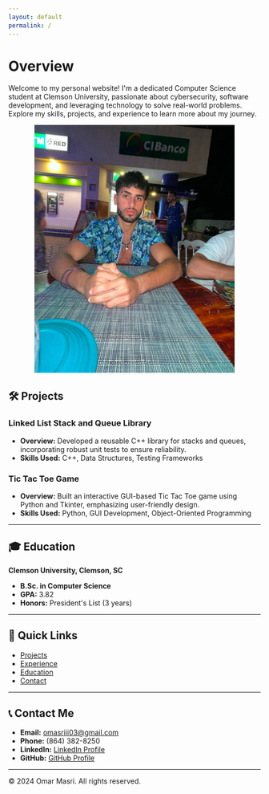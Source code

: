 ```yaml
---
layout: default
permalink: /
---
```


<head>
    <link rel="stylesheet" type="text/css" href="assets/css/styles.css">
</head>

# **Overview**

Welcome to my personal website! I'm a dedicated Computer Science student at Clemson University, passionate about cybersecurity, software development, and leveraging technology to solve real-world problems. Explore my skills, projects, and experience to learn more about my journey.
<div align="center">
    <img src="profile-pic.jpg" alt="Profile Picture" width="400" />
</div>

## 🛠️ **Projects**

### Linked List Stack and Queue Library  
- **Overview:** Developed a reusable C++ library for stacks and queues, incorporating robust unit tests to ensure reliability.  
- **Skills Used:** C++, Data Structures, Testing Frameworks  

### Tic Tac Toe Game  
- **Overview:** Built an interactive GUI-based Tic Tac Toe game using Python and Tkinter, emphasizing user-friendly design.  
- **Skills Used:** Python, GUI Development, Object-Oriented Programming  

---

## 🎓 **Education**
**Clemson University, Clemson, SC**  
- **B.Sc. in Computer Science**  
- **GPA:** 3.82  
- **Honors:** President's List (3 years)  

---

## 📱 **Quick Links**
- [Projects](docs/projects.md)  
- [Experience](docs/experience.md)  
- [Education](docs/education.md)  
- [Contact](docs/contact.md)  

---

## 📞 **Contact Me**
- **Email:** [omasriii03@gmail.com](mailto:omasriii03@gmail.com)  
- **Phone:** (864) 382-8250  
- **LinkedIn:** [LinkedIn Profile](https://www.linkedin.com/in/omar-masri-32556932b/)  
- **GitHub:** [GitHub Profile](https://github.com/Coollomar1)  

---

&copy; 2024 Omar Masri. All rights reserved.
